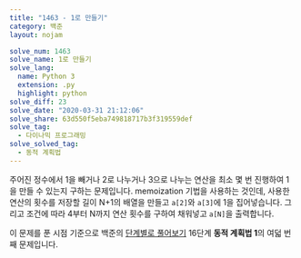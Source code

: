 ```yaml
---
title: "1463 - 1로 만들기"
category: 백준
layout: nojam

solve_num: 1463
solve_name: 1로 만들기
solve_lang:
  name: Python 3
  extension: .py
  highlight: python
solve_diff: 23
solve_date: "2020-03-31 21:12:06"
solve_share: 63d550f5eba749818717b3f319559def
solve_tag:
  - 다이나믹 프로그래밍
solve_solved_tag:
  - 동적 계획법
---
```


주어진 정수에서 1을 빼거나 2로 나누거나 3으로 나누는 연산을 최소 몇 번 진행하여 1을 만들 수 있는지 구하는 문제입니다. memoization 기법을 사용하는 것인데, 사용한 연산의 횟수를 저장할 길이 N+1의 배열을 만들고 `a[2]`와 `a[3]`에 1을 집어넣습니다. 그리고 조건에 따라 4부터 N까지 연산 횟수를 구하여 채워넣고 `a[N]`을 출력합니다.

이 문제를 푼 시점 기준으로 백준의 [단계별로 풀어보기](http://noj.am/p/s) 16단계 **동적 계획법 1**의 여덟 번째 문제입니다.
